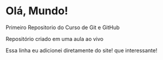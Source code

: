 # Olá, Mundo!
 Primeiro Repositorio do Curso de Git e GitHub

Repositório criado em uma aula ao vivo

Essa linha eu adicionei diretamente do site! que interessante!
